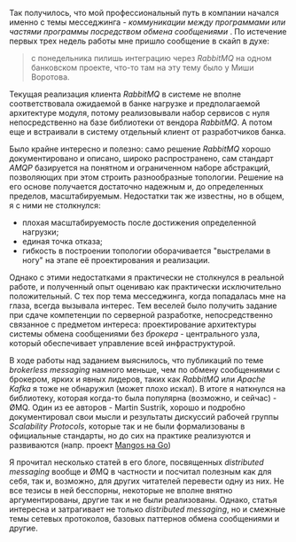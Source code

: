Так получилось, что мой профессиональный путь в компании начался именно с темы месседжинга - *коммуникации между программами или частями программы посредством обмена сообщениями* . По истечение первых трех недель работы мне пришло сообщение в скайп в духе:

> с понедельника пилишь интеграцию через *RabbitMQ* на одном банковском проекте, что-то там на эту тему было у Миши Воротова.

Текущая реализация клиента *RabbitMQ* в системе не вполне соответствовала ожидаемой в банке нагрузке и предполагаемой архитектуре модуля, потому реализовывали набор сервисов с нуля непосредственно на базе библиотеки от вендора *RabbitMQ*. А потом еще и встраивали в систему отдельный клиент от разработчиков банка.  

Было крайне интересно и полезно: само решение *RabbitMQ* хорошо документировано и описано, широко распространено, сам стандарт *AMQP* базируется на понятном и ограниченном наборе абстракций, позволяющих при этом строить разнообразные топологии. Решение на его основе получается достаточно надежным и, до определенных пределов, масштабируемым. Недостатки так же известны, но в общем, я с ними не столкнулся:
  - плохая масштабируемость после достижения определенной нагрузки;
  - единая точка отказа;
  - гибкость в построении топологии оборачивается "выстрелами в ногу" на этапе её проектирования и реализации.

Однако с этими недостатками я практически не столкнулся в реальной работе, и полученный опыт оцениваю как практически исключительно положительный. С тех пор тема месседжинга, когда попадалась мне на глаза, всегда вызывала интерес. Тем веселей было получить задание при сдаче компетенции по серверной разработке, непосредственно связанное с предметом интереса: проектирование архитектуры системы обмена сообщениями без *брокера* - центрального узла, который обеспечивает управление всей инфраструктурой.

В ходе работы над заданием выяснилось, что публикаций по теме *brokerless messaging* намного меньше, чем по обмену сообщениями с брокером, ярких и явных лидеров, таких как *RabbitMQ* или *Apache Kafka* я тоже не обнаружил (может плохо искал). В итоге я наткнулся на библиотеку, которая когда-то была популярна (возможно, и сейчас) - ØMQ. Один из ее авторов - Martin Sustrik, хорошо и подробно документировал свои мысли и результаты дискуссий рабочей группы *Scalability Protocols*, которые так и не были формализованы в официальные стандарты, но до сих на практике реализуются и развиваются (напр. проект [Mangos на Go](https://github.com/nanomsg/mangos))

Я прочитал несколько статей в его блоге, посвященных *distributed messaging* вообще и ØMQ в частности и посчитал полезным как для себя, так и, возможно, для других читателей перевести одну из них. Не все тезисы в ней бесспорны, некоторые не вполне внятно аргументированы, другие так и не были реализованы. Однако, статья интересна и затрагивает не только *distributed messaging*, но и смежные темы сетевых протоколов, базовых паттернов обмена сообщениями и другие.